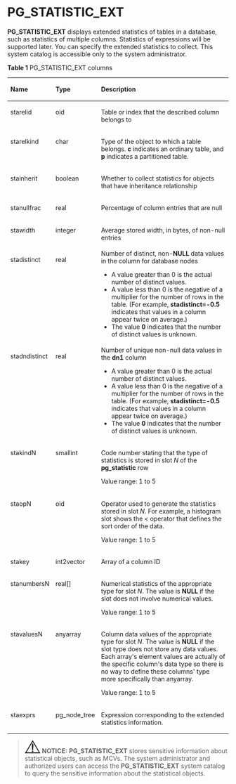# PG\_STATISTIC\_EXT<a name="EN-US_TOPIC_0289899833"></a>

**PG\_STATISTIC\_EXT**  displays extended statistics of tables in a database, such as statistics of multiple columns. Statistics of expressions will be supported later. You can specify the extended statistics to collect. This system catalog is accessible only to the system administrator.

**Table  1**  PG\_STATISTIC\_EXT columns

<a name="en-us_topic_0283137717_en-us_topic_0237122318_en-us_topic_0059778435_t409d019781a1464fa35a78496efe5127"></a>
<table><thead align="left"><tr id="en-us_topic_0283137717_en-us_topic_0237122318_en-us_topic_0059778435_r9fa959080f464cda84d3e370c739cedb"><th class="cellrowborder" valign="top" width="18.25%" id="mcps1.2.4.1.1"><p id="en-us_topic_0283137717_en-us_topic_0237122318_en-us_topic_0059778435_a9eeabae9f57146a3b582196fd912e426"><a name="en-us_topic_0283137717_en-us_topic_0237122318_en-us_topic_0059778435_a9eeabae9f57146a3b582196fd912e426"></a><a name="en-us_topic_0283137717_en-us_topic_0237122318_en-us_topic_0059778435_a9eeabae9f57146a3b582196fd912e426"></a>Name</p>
</th>
<th class="cellrowborder" valign="top" width="14.85%" id="mcps1.2.4.1.2"><p id="en-us_topic_0283137717_en-us_topic_0237122318_en-us_topic_0059778435_ae624cb0932be49ebac308d8f7c5ac44d"><a name="en-us_topic_0283137717_en-us_topic_0237122318_en-us_topic_0059778435_ae624cb0932be49ebac308d8f7c5ac44d"></a><a name="en-us_topic_0283137717_en-us_topic_0237122318_en-us_topic_0059778435_ae624cb0932be49ebac308d8f7c5ac44d"></a>Type</p>
</th>
<th class="cellrowborder" valign="top" width="66.9%" id="mcps1.2.4.1.3"><p id="en-us_topic_0283137717_en-us_topic_0237122318_en-us_topic_0059778435_acf2cd5f8256b4f5abd9e302d0ca582fb"><a name="en-us_topic_0283137717_en-us_topic_0237122318_en-us_topic_0059778435_acf2cd5f8256b4f5abd9e302d0ca582fb"></a><a name="en-us_topic_0283137717_en-us_topic_0237122318_en-us_topic_0059778435_acf2cd5f8256b4f5abd9e302d0ca582fb"></a>Description</p>
</th>
</tr>
</thead>
<tbody><tr id="en-us_topic_0283137717_en-us_topic_0237122318_en-us_topic_0059778435_r9df1702564f0488285e85b6175f2f077"><td class="cellrowborder" valign="top" width="18.25%" headers="mcps1.2.4.1.1 "><p id="en-us_topic_0283137717_en-us_topic_0237122318_en-us_topic_0059778435_a955ddb3e3046481f85d60457555bbd47"><a name="en-us_topic_0283137717_en-us_topic_0237122318_en-us_topic_0059778435_a955ddb3e3046481f85d60457555bbd47"></a><a name="en-us_topic_0283137717_en-us_topic_0237122318_en-us_topic_0059778435_a955ddb3e3046481f85d60457555bbd47"></a>starelid</p>
</td>
<td class="cellrowborder" valign="top" width="14.85%" headers="mcps1.2.4.1.2 "><p id="en-us_topic_0283137717_en-us_topic_0237122318_en-us_topic_0059778435_a7369429b087d40dfb246ac6bef7221ef"><a name="en-us_topic_0283137717_en-us_topic_0237122318_en-us_topic_0059778435_a7369429b087d40dfb246ac6bef7221ef"></a><a name="en-us_topic_0283137717_en-us_topic_0237122318_en-us_topic_0059778435_a7369429b087d40dfb246ac6bef7221ef"></a>oid</p>
</td>
<td class="cellrowborder" valign="top" width="66.9%" headers="mcps1.2.4.1.3 "><p id="en-us_topic_0283137717_en-us_topic_0237122318_en-us_topic_0059778435_a9f44d7fc88174a08a4fd18e69a06db8a"><a name="en-us_topic_0283137717_en-us_topic_0237122318_en-us_topic_0059778435_a9f44d7fc88174a08a4fd18e69a06db8a"></a><a name="en-us_topic_0283137717_en-us_topic_0237122318_en-us_topic_0059778435_a9f44d7fc88174a08a4fd18e69a06db8a"></a>Table or index that the described column belongs to</p>
</td>
</tr>
<tr id="en-us_topic_0283137717_en-us_topic_0237122318_en-us_topic_0059778435_r36a6830d24b94cdcadbf8c3cd45ca3f8"><td class="cellrowborder" valign="top" width="18.25%" headers="mcps1.2.4.1.1 "><p id="en-us_topic_0283137717_en-us_topic_0237122318_en-us_topic_0059778435_a79be0e463c26402bbc3e8eb971e291c7"><a name="en-us_topic_0283137717_en-us_topic_0237122318_en-us_topic_0059778435_a79be0e463c26402bbc3e8eb971e291c7"></a><a name="en-us_topic_0283137717_en-us_topic_0237122318_en-us_topic_0059778435_a79be0e463c26402bbc3e8eb971e291c7"></a>starelkind</p>
</td>
<td class="cellrowborder" valign="top" width="14.85%" headers="mcps1.2.4.1.2 "><p id="en-us_topic_0283137717_en-us_topic_0237122318_en-us_topic_0059778435_a00a2a7fecca24f9b987302851e4ab7f5"><a name="en-us_topic_0283137717_en-us_topic_0237122318_en-us_topic_0059778435_a00a2a7fecca24f9b987302851e4ab7f5"></a><a name="en-us_topic_0283137717_en-us_topic_0237122318_en-us_topic_0059778435_a00a2a7fecca24f9b987302851e4ab7f5"></a>char</p>
</td>
<td class="cellrowborder" valign="top" width="66.9%" headers="mcps1.2.4.1.3 "><p id="en-us_topic_0283137717_en-us_topic_0237122318_en-us_topic_0059778435_a98eb7d8b50fb42b9878912f0aeb0b1d3"><a name="en-us_topic_0283137717_en-us_topic_0237122318_en-us_topic_0059778435_a98eb7d8b50fb42b9878912f0aeb0b1d3"></a><a name="en-us_topic_0283137717_en-us_topic_0237122318_en-us_topic_0059778435_a98eb7d8b50fb42b9878912f0aeb0b1d3"></a>Type of the object to which a table belongs. <strong id="b12677111916016"><a name="b12677111916016"></a><a name="b12677111916016"></a>c</strong> indicates an ordinary table, and <strong id="b196831219804"><a name="b196831219804"></a><a name="b196831219804"></a>p</strong> indicates a partitioned table.</p>
</td>
</tr>
<tr id="en-us_topic_0283137717_en-us_topic_0237122318_en-us_topic_0059778435_rd3f705c2468a4c718249d404e7951cdc"><td class="cellrowborder" valign="top" width="18.25%" headers="mcps1.2.4.1.1 "><p id="en-us_topic_0283137717_en-us_topic_0237122318_en-us_topic_0059778435_a53b9c37b7d484e23b0e67472ce1e55ea"><a name="en-us_topic_0283137717_en-us_topic_0237122318_en-us_topic_0059778435_a53b9c37b7d484e23b0e67472ce1e55ea"></a><a name="en-us_topic_0283137717_en-us_topic_0237122318_en-us_topic_0059778435_a53b9c37b7d484e23b0e67472ce1e55ea"></a>stainherit</p>
</td>
<td class="cellrowborder" valign="top" width="14.85%" headers="mcps1.2.4.1.2 "><p id="en-us_topic_0283137717_en-us_topic_0237122318_en-us_topic_0059778435_a2128c6cb0f8d427f838e4dfd5482497a"><a name="en-us_topic_0283137717_en-us_topic_0237122318_en-us_topic_0059778435_a2128c6cb0f8d427f838e4dfd5482497a"></a><a name="en-us_topic_0283137717_en-us_topic_0237122318_en-us_topic_0059778435_a2128c6cb0f8d427f838e4dfd5482497a"></a><span id="en-us_topic_0283137717_en-us_topic_0237122318_text2650327152810"><a name="en-us_topic_0283137717_en-us_topic_0237122318_text2650327152810"></a><a name="en-us_topic_0283137717_en-us_topic_0237122318_text2650327152810"></a>boolean</span></p>
</td>
<td class="cellrowborder" valign="top" width="66.9%" headers="mcps1.2.4.1.3 "><p id="en-us_topic_0283137717_en-us_topic_0237122318_en-us_topic_0059778435_a5aeb7ef6af0b497bacfecde8a757c992"><a name="en-us_topic_0283137717_en-us_topic_0237122318_en-us_topic_0059778435_a5aeb7ef6af0b497bacfecde8a757c992"></a><a name="en-us_topic_0283137717_en-us_topic_0237122318_en-us_topic_0059778435_a5aeb7ef6af0b497bacfecde8a757c992"></a>Whether to collect statistics for objects that have inheritance relationship</p>
</td>
</tr>
<tr id="en-us_topic_0283137717_en-us_topic_0237122318_en-us_topic_0059778435_r025ddb4ad4f446f4905a0df32f51ea68"><td class="cellrowborder" valign="top" width="18.25%" headers="mcps1.2.4.1.1 "><p id="en-us_topic_0283137717_en-us_topic_0237122318_en-us_topic_0059778435_ac13af8a0cde44a79aefc3967921c3e53"><a name="en-us_topic_0283137717_en-us_topic_0237122318_en-us_topic_0059778435_ac13af8a0cde44a79aefc3967921c3e53"></a><a name="en-us_topic_0283137717_en-us_topic_0237122318_en-us_topic_0059778435_ac13af8a0cde44a79aefc3967921c3e53"></a>stanullfrac</p>
</td>
<td class="cellrowborder" valign="top" width="14.85%" headers="mcps1.2.4.1.2 "><p id="en-us_topic_0283137717_en-us_topic_0237122318_en-us_topic_0059778435_ab8a7294170364af5801a06f663c0126d"><a name="en-us_topic_0283137717_en-us_topic_0237122318_en-us_topic_0059778435_ab8a7294170364af5801a06f663c0126d"></a><a name="en-us_topic_0283137717_en-us_topic_0237122318_en-us_topic_0059778435_ab8a7294170364af5801a06f663c0126d"></a>real</p>
</td>
<td class="cellrowborder" valign="top" width="66.9%" headers="mcps1.2.4.1.3 "><p id="en-us_topic_0283137717_en-us_topic_0237122318_en-us_topic_0059778435_afeda68a6a9b04e1ca4acb5752f35caa9"><a name="en-us_topic_0283137717_en-us_topic_0237122318_en-us_topic_0059778435_afeda68a6a9b04e1ca4acb5752f35caa9"></a><a name="en-us_topic_0283137717_en-us_topic_0237122318_en-us_topic_0059778435_afeda68a6a9b04e1ca4acb5752f35caa9"></a>Percentage of column entries that are null</p>
</td>
</tr>
<tr id="en-us_topic_0283137717_en-us_topic_0237122318_en-us_topic_0059778435_r177bec5ced3047caa402dee55e836ac1"><td class="cellrowborder" valign="top" width="18.25%" headers="mcps1.2.4.1.1 "><p id="en-us_topic_0283137717_en-us_topic_0237122318_en-us_topic_0059778435_a290918dac5a44775b1e8b4d8a75c2205"><a name="en-us_topic_0283137717_en-us_topic_0237122318_en-us_topic_0059778435_a290918dac5a44775b1e8b4d8a75c2205"></a><a name="en-us_topic_0283137717_en-us_topic_0237122318_en-us_topic_0059778435_a290918dac5a44775b1e8b4d8a75c2205"></a>stawidth</p>
</td>
<td class="cellrowborder" valign="top" width="14.85%" headers="mcps1.2.4.1.2 "><p id="en-us_topic_0283137717_en-us_topic_0237122318_en-us_topic_0059778435_a79eb4132051a4623a29780b2f237f001"><a name="en-us_topic_0283137717_en-us_topic_0237122318_en-us_topic_0059778435_a79eb4132051a4623a29780b2f237f001"></a><a name="en-us_topic_0283137717_en-us_topic_0237122318_en-us_topic_0059778435_a79eb4132051a4623a29780b2f237f001"></a>integer</p>
</td>
<td class="cellrowborder" valign="top" width="66.9%" headers="mcps1.2.4.1.3 "><p id="en-us_topic_0283137717_en-us_topic_0237122318_en-us_topic_0059778435_ae28f9be04e1a4387a64cf9c9b8e12f17"><a name="en-us_topic_0283137717_en-us_topic_0237122318_en-us_topic_0059778435_ae28f9be04e1a4387a64cf9c9b8e12f17"></a><a name="en-us_topic_0283137717_en-us_topic_0237122318_en-us_topic_0059778435_ae28f9be04e1a4387a64cf9c9b8e12f17"></a>Average stored width, in bytes, of non-null entries</p>
</td>
</tr>
<tr id="en-us_topic_0283137717_en-us_topic_0237122318_en-us_topic_0059778435_r2191dc87ee0942c38c686cfd3c144562"><td class="cellrowborder" valign="top" width="18.25%" headers="mcps1.2.4.1.1 "><p id="en-us_topic_0283137717_en-us_topic_0237122318_en-us_topic_0059778435_aa4e05bbc143b45f4a2c8613271357054"><a name="en-us_topic_0283137717_en-us_topic_0237122318_en-us_topic_0059778435_aa4e05bbc143b45f4a2c8613271357054"></a><a name="en-us_topic_0283137717_en-us_topic_0237122318_en-us_topic_0059778435_aa4e05bbc143b45f4a2c8613271357054"></a>stadistinct</p>
</td>
<td class="cellrowborder" valign="top" width="14.85%" headers="mcps1.2.4.1.2 "><p id="en-us_topic_0283137717_en-us_topic_0237122318_en-us_topic_0059778435_a932556b873fd4bc9a0d32d296b4fce67"><a name="en-us_topic_0283137717_en-us_topic_0237122318_en-us_topic_0059778435_a932556b873fd4bc9a0d32d296b4fce67"></a><a name="en-us_topic_0283137717_en-us_topic_0237122318_en-us_topic_0059778435_a932556b873fd4bc9a0d32d296b4fce67"></a>real</p>
</td>
<td class="cellrowborder" valign="top" width="66.9%" headers="mcps1.2.4.1.3 "><div class="p" id="en-us_topic_0283137717_en-us_topic_0237122318_en-us_topic_0059778435_a989b7d2a7cf742ddb9d5b5254032b768"><a name="en-us_topic_0283137717_en-us_topic_0237122318_en-us_topic_0059778435_a989b7d2a7cf742ddb9d5b5254032b768"></a><a name="en-us_topic_0283137717_en-us_topic_0237122318_en-us_topic_0059778435_a989b7d2a7cf742ddb9d5b5254032b768"></a>Number of distinct, non-<strong id="b10895538185612"><a name="b10895538185612"></a><a name="b10895538185612"></a>NULL</strong> data values in the column for database nodes<a name="en-us_topic_0283137717_en-us_topic_0237122318_en-us_topic_0059778435_u91e07d873c3e4ee1a23ac5f11436835a"></a><a name="en-us_topic_0283137717_en-us_topic_0237122318_en-us_topic_0059778435_u91e07d873c3e4ee1a23ac5f11436835a"></a><ul id="en-us_topic_0283137717_en-us_topic_0237122318_en-us_topic_0059778435_u91e07d873c3e4ee1a23ac5f11436835a"><li>A value greater than 0 is the actual number of distinct values.</li><li>A value less than 0 is the negative of a multiplier for the number of rows in the table. (For example, <strong id="en-us_topic_0237122318_b14733190193914"><a name="en-us_topic_0237122318_b14733190193914"></a><a name="en-us_topic_0237122318_b14733190193914"></a>stadistinct=-0.5</strong> indicates that values in a column appear twice on average.)</li><li>The value <strong id="en-us_topic_0237122318_b15535124396"><a name="en-us_topic_0237122318_b15535124396"></a><a name="en-us_topic_0237122318_b15535124396"></a>0</strong> indicates that the number of distinct values is unknown.</li></ul>
</div>
</td>
</tr>
<tr id="en-us_topic_0283137717_en-us_topic_0237122318_row64543474101134"><td class="cellrowborder" valign="top" width="18.25%" headers="mcps1.2.4.1.1 "><p id="en-us_topic_0283137717_en-us_topic_0237122318_p8695731101136"><a name="en-us_topic_0283137717_en-us_topic_0237122318_p8695731101136"></a><a name="en-us_topic_0283137717_en-us_topic_0237122318_p8695731101136"></a>stadndistinct</p>
</td>
<td class="cellrowborder" valign="top" width="14.85%" headers="mcps1.2.4.1.2 "><p id="en-us_topic_0283137717_en-us_topic_0237122318_p33265624101136"><a name="en-us_topic_0283137717_en-us_topic_0237122318_p33265624101136"></a><a name="en-us_topic_0283137717_en-us_topic_0237122318_p33265624101136"></a>real</p>
</td>
<td class="cellrowborder" valign="top" width="66.9%" headers="mcps1.2.4.1.3 "><div class="p" id="en-us_topic_0283137717_en-us_topic_0237122318_p10161009101136"><a name="en-us_topic_0283137717_en-us_topic_0237122318_p10161009101136"></a><a name="en-us_topic_0283137717_en-us_topic_0237122318_p10161009101136"></a>Number of unique non-null data values in the <strong id="en-us_topic_0237122318_b1745437393"><a name="en-us_topic_0237122318_b1745437393"></a><a name="en-us_topic_0237122318_b1745437393"></a>dn1</strong> column<a name="en-us_topic_0283137717_en-us_topic_0237122318_ul24340221101136"></a><a name="en-us_topic_0283137717_en-us_topic_0237122318_ul24340221101136"></a><ul id="en-us_topic_0283137717_en-us_topic_0237122318_ul24340221101136"><li>A value greater than 0 is the actual number of distinct values.</li><li>A value less than 0 is the negative of a multiplier for the number of rows in the table. (For example, <strong id="en-us_topic_0237122318_b139410173394"><a name="en-us_topic_0237122318_b139410173394"></a><a name="en-us_topic_0237122318_b139410173394"></a>stadistinct=-0.5</strong> indicates that values in a column appear twice on average.)</li><li>The value <strong id="en-us_topic_0237122318_b7982162113399"><a name="en-us_topic_0237122318_b7982162113399"></a><a name="en-us_topic_0237122318_b7982162113399"></a>0</strong> indicates that the number of distinct values is unknown.</li></ul>
</div>
</td>
</tr>
<tr id="en-us_topic_0283137717_en-us_topic_0237122318_en-us_topic_0059778435_r98f7baf6506045218e022e589d7a5db4"><td class="cellrowborder" valign="top" width="18.25%" headers="mcps1.2.4.1.1 "><p id="en-us_topic_0283137717_en-us_topic_0237122318_en-us_topic_0059778435_a4aa911f0d13843a9bf4388b5da4d54b1"><a name="en-us_topic_0283137717_en-us_topic_0237122318_en-us_topic_0059778435_a4aa911f0d13843a9bf4388b5da4d54b1"></a><a name="en-us_topic_0283137717_en-us_topic_0237122318_en-us_topic_0059778435_a4aa911f0d13843a9bf4388b5da4d54b1"></a>stakindN</p>
</td>
<td class="cellrowborder" valign="top" width="14.85%" headers="mcps1.2.4.1.2 "><p id="en-us_topic_0283137717_en-us_topic_0237122318_en-us_topic_0059778435_a5eb6b5d448244e03838d3af894f7e9dd"><a name="en-us_topic_0283137717_en-us_topic_0237122318_en-us_topic_0059778435_a5eb6b5d448244e03838d3af894f7e9dd"></a><a name="en-us_topic_0283137717_en-us_topic_0237122318_en-us_topic_0059778435_a5eb6b5d448244e03838d3af894f7e9dd"></a>smallint</p>
</td>
<td class="cellrowborder" valign="top" width="66.9%" headers="mcps1.2.4.1.3 "><p id="en-us_topic_0283137717_en-us_topic_0237122318_en-us_topic_0059778435_a5365d5af63e3431d84dff029066364aa"><a name="en-us_topic_0283137717_en-us_topic_0237122318_en-us_topic_0059778435_a5365d5af63e3431d84dff029066364aa"></a><a name="en-us_topic_0283137717_en-us_topic_0237122318_en-us_topic_0059778435_a5365d5af63e3431d84dff029066364aa"></a>Code number stating that the type of statistics is stored in slot <em id="i126919511007"><a name="i126919511007"></a><a name="i126919511007"></a>N</em> of the <strong id="en-us_topic_0237122318_b199071419143910"><a name="en-us_topic_0237122318_b199071419143910"></a><a name="en-us_topic_0237122318_b199071419143910"></a>pg_statistic</strong> row</p>
<p id="en-us_topic_0283137717_en-us_topic_0237122318_en-us_topic_0059778435_ac5c496909b1f4d6c8ec50554f07fcb61"><a name="en-us_topic_0283137717_en-us_topic_0237122318_en-us_topic_0059778435_ac5c496909b1f4d6c8ec50554f07fcb61"></a><a name="en-us_topic_0283137717_en-us_topic_0237122318_en-us_topic_0059778435_ac5c496909b1f4d6c8ec50554f07fcb61"></a>Value range: 1 to 5</p>
</td>
</tr>
<tr id="en-us_topic_0283137717_en-us_topic_0237122318_en-us_topic_0059778435_r1c1ecde97bb74a9fb200f6fad02028d3"><td class="cellrowborder" valign="top" width="18.25%" headers="mcps1.2.4.1.1 "><p id="en-us_topic_0283137717_en-us_topic_0237122318_en-us_topic_0059778435_ac443e0ee07cb448bb0f13de10253dd97"><a name="en-us_topic_0283137717_en-us_topic_0237122318_en-us_topic_0059778435_ac443e0ee07cb448bb0f13de10253dd97"></a><a name="en-us_topic_0283137717_en-us_topic_0237122318_en-us_topic_0059778435_ac443e0ee07cb448bb0f13de10253dd97"></a>staopN</p>
</td>
<td class="cellrowborder" valign="top" width="14.85%" headers="mcps1.2.4.1.2 "><p id="en-us_topic_0283137717_en-us_topic_0237122318_en-us_topic_0059778435_a12def3ebb81a487b9d79d93e16bddf3e"><a name="en-us_topic_0283137717_en-us_topic_0237122318_en-us_topic_0059778435_a12def3ebb81a487b9d79d93e16bddf3e"></a><a name="en-us_topic_0283137717_en-us_topic_0237122318_en-us_topic_0059778435_a12def3ebb81a487b9d79d93e16bddf3e"></a>oid</p>
</td>
<td class="cellrowborder" valign="top" width="66.9%" headers="mcps1.2.4.1.3 "><p id="en-us_topic_0283137717_en-us_topic_0237122318_en-us_topic_0059778435_a44755e714cb24f8f8cc795359927664f"><a name="en-us_topic_0283137717_en-us_topic_0237122318_en-us_topic_0059778435_a44755e714cb24f8f8cc795359927664f"></a><a name="en-us_topic_0283137717_en-us_topic_0237122318_en-us_topic_0059778435_a44755e714cb24f8f8cc795359927664f"></a>Operator used to generate the statistics stored in slot <em id="i135254598016"><a name="i135254598016"></a><a name="i135254598016"></a>N</em>. For example, a histogram slot shows the &lt; operator that defines the sort order of the data.</p>
<p id="en-us_topic_0283137717_en-us_topic_0237122318_en-us_topic_0059778435_a5c5f6a7e9d184ec68c46497cd81ea839"><a name="en-us_topic_0283137717_en-us_topic_0237122318_en-us_topic_0059778435_a5c5f6a7e9d184ec68c46497cd81ea839"></a><a name="en-us_topic_0283137717_en-us_topic_0237122318_en-us_topic_0059778435_a5c5f6a7e9d184ec68c46497cd81ea839"></a>Value range: 1 to 5</p>
</td>
</tr>
<tr id="en-us_topic_0283137717_en-us_topic_0237122318_row38308723172423"><td class="cellrowborder" valign="top" width="18.25%" headers="mcps1.2.4.1.1 "><p id="en-us_topic_0283137717_en-us_topic_0237122318_p48981074172425"><a name="en-us_topic_0283137717_en-us_topic_0237122318_p48981074172425"></a><a name="en-us_topic_0283137717_en-us_topic_0237122318_p48981074172425"></a>stakey</p>
</td>
<td class="cellrowborder" valign="top" width="14.85%" headers="mcps1.2.4.1.2 "><p id="en-us_topic_0283137717_en-us_topic_0237122318_p8044056172425"><a name="en-us_topic_0283137717_en-us_topic_0237122318_p8044056172425"></a><a name="en-us_topic_0283137717_en-us_topic_0237122318_p8044056172425"></a>int2vector</p>
</td>
<td class="cellrowborder" valign="top" width="66.9%" headers="mcps1.2.4.1.3 "><p id="en-us_topic_0283137717_en-us_topic_0237122318_p47588770172425"><a name="en-us_topic_0283137717_en-us_topic_0237122318_p47588770172425"></a><a name="en-us_topic_0283137717_en-us_topic_0237122318_p47588770172425"></a>Array of a column ID</p>
</td>
</tr>
<tr id="en-us_topic_0283137717_en-us_topic_0237122318_en-us_topic_0059778435_rd937c41f991747229f15692544661271"><td class="cellrowborder" valign="top" width="18.25%" headers="mcps1.2.4.1.1 "><p id="en-us_topic_0283137717_en-us_topic_0237122318_en-us_topic_0059778435_a25708fbea4b84d939798fd39743a01cf"><a name="en-us_topic_0283137717_en-us_topic_0237122318_en-us_topic_0059778435_a25708fbea4b84d939798fd39743a01cf"></a><a name="en-us_topic_0283137717_en-us_topic_0237122318_en-us_topic_0059778435_a25708fbea4b84d939798fd39743a01cf"></a>stanumbersN</p>
</td>
<td class="cellrowborder" valign="top" width="14.85%" headers="mcps1.2.4.1.2 "><p id="en-us_topic_0283137717_en-us_topic_0237122318_en-us_topic_0059778435_a196b52aae5654409acac8732ce22e96f"><a name="en-us_topic_0283137717_en-us_topic_0237122318_en-us_topic_0059778435_a196b52aae5654409acac8732ce22e96f"></a><a name="en-us_topic_0283137717_en-us_topic_0237122318_en-us_topic_0059778435_a196b52aae5654409acac8732ce22e96f"></a>real[]</p>
</td>
<td class="cellrowborder" valign="top" width="66.9%" headers="mcps1.2.4.1.3 "><p id="en-us_topic_0283137717_en-us_topic_0237122318_en-us_topic_0059778435_ab079b76c7d724408ba5b2f954d1c266e"><a name="en-us_topic_0283137717_en-us_topic_0237122318_en-us_topic_0059778435_ab079b76c7d724408ba5b2f954d1c266e"></a><a name="en-us_topic_0283137717_en-us_topic_0237122318_en-us_topic_0059778435_ab079b76c7d724408ba5b2f954d1c266e"></a>Numerical statistics of the appropriate type for slot <em id="i1180512104119"><a name="i1180512104119"></a><a name="i1180512104119"></a>N</em>. The value is <strong id="en-us_topic_0237122318_b14287194545418"><a name="en-us_topic_0237122318_b14287194545418"></a><a name="en-us_topic_0237122318_b14287194545418"></a>NULL</strong> if the slot does not involve numerical values.</p>
<p id="en-us_topic_0283137717_en-us_topic_0237122318_en-us_topic_0059778435_a41bece846b124658a81180c495395221"><a name="en-us_topic_0283137717_en-us_topic_0237122318_en-us_topic_0059778435_a41bece846b124658a81180c495395221"></a><a name="en-us_topic_0283137717_en-us_topic_0237122318_en-us_topic_0059778435_a41bece846b124658a81180c495395221"></a>Value range: 1 to 5</p>
</td>
</tr>
<tr id="en-us_topic_0283137717_en-us_topic_0237122318_en-us_topic_0059778435_rb5da6f8a0b0e403e9f204de5f2ef0c07"><td class="cellrowborder" valign="top" width="18.25%" headers="mcps1.2.4.1.1 "><p id="en-us_topic_0283137717_en-us_topic_0237122318_en-us_topic_0059778435_a082e8c0a15734dd6a41c80161b65b997"><a name="en-us_topic_0283137717_en-us_topic_0237122318_en-us_topic_0059778435_a082e8c0a15734dd6a41c80161b65b997"></a><a name="en-us_topic_0283137717_en-us_topic_0237122318_en-us_topic_0059778435_a082e8c0a15734dd6a41c80161b65b997"></a>stavaluesN</p>
</td>
<td class="cellrowborder" valign="top" width="14.85%" headers="mcps1.2.4.1.2 "><p id="en-us_topic_0283137717_en-us_topic_0237122318_en-us_topic_0059778435_aac870a7d0e0d4f519dbe86df30d92577"><a name="en-us_topic_0283137717_en-us_topic_0237122318_en-us_topic_0059778435_aac870a7d0e0d4f519dbe86df30d92577"></a><a name="en-us_topic_0283137717_en-us_topic_0237122318_en-us_topic_0059778435_aac870a7d0e0d4f519dbe86df30d92577"></a>anyarray</p>
</td>
<td class="cellrowborder" valign="top" width="66.9%" headers="mcps1.2.4.1.3 "><p id="en-us_topic_0283137717_en-us_topic_0237122318_en-us_topic_0059778435_a94f2d0ee326349f5ada8c338724e159b"><a name="en-us_topic_0283137717_en-us_topic_0237122318_en-us_topic_0059778435_a94f2d0ee326349f5ada8c338724e159b"></a><a name="en-us_topic_0283137717_en-us_topic_0237122318_en-us_topic_0059778435_a94f2d0ee326349f5ada8c338724e159b"></a>Column data values of the appropriate type for slot <em id="i35026302110"><a name="i35026302110"></a><a name="i35026302110"></a>N</em>. The value is <strong id="en-us_topic_0237122318_b431646135418"><a name="en-us_topic_0237122318_b431646135418"></a><a name="en-us_topic_0237122318_b431646135418"></a>NULL</strong> if the slot type does not store any data values. Each array's element values are actually of the specific column's data type so there is no way to define these columns' type more specifically than anyarray.</p>
<p id="en-us_topic_0283137717_en-us_topic_0237122318_en-us_topic_0059778435_a8985e770dcd34a5f8c9196a22699cd23"><a name="en-us_topic_0283137717_en-us_topic_0237122318_en-us_topic_0059778435_a8985e770dcd34a5f8c9196a22699cd23"></a><a name="en-us_topic_0283137717_en-us_topic_0237122318_en-us_topic_0059778435_a8985e770dcd34a5f8c9196a22699cd23"></a>Value range: 1 to 5</p>
</td>
</tr>
<tr id="en-us_topic_0283137717_en-us_topic_0237122318_row1590511431613"><td class="cellrowborder" valign="top" width="18.25%" headers="mcps1.2.4.1.1 "><p id="en-us_topic_0283137717_en-us_topic_0237122318_p2905181401614"><a name="en-us_topic_0283137717_en-us_topic_0237122318_p2905181401614"></a><a name="en-us_topic_0283137717_en-us_topic_0237122318_p2905181401614"></a>staexprs</p>
</td>
<td class="cellrowborder" valign="top" width="14.85%" headers="mcps1.2.4.1.2 "><p id="en-us_topic_0283137717_en-us_topic_0237122318_p3905111491616"><a name="en-us_topic_0283137717_en-us_topic_0237122318_p3905111491616"></a><a name="en-us_topic_0283137717_en-us_topic_0237122318_p3905111491616"></a>pg_node_tree</p>
</td>
<td class="cellrowborder" valign="top" width="66.9%" headers="mcps1.2.4.1.3 "><p id="en-us_topic_0283137717_en-us_topic_0237122318_p5062986022442"><a name="en-us_topic_0283137717_en-us_topic_0237122318_p5062986022442"></a><a name="en-us_topic_0283137717_en-us_topic_0237122318_p5062986022442"></a>Expression corresponding to the extended statistics information.</p>
</td>
</tr>
</tbody>
</table>

>![](public_sys-resources/icon-notice.gif) **NOTICE:** 
>**PG\_STATISTIC\_EXT**  stores sensitive information about statistical objects, such as MCVs. The system administrator and authorized users can access the  **PG\_STATISTIC\_EXT**  system catalog to query the sensitive information about the statistical objects.

